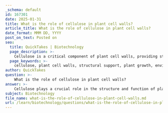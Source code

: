 ```yaml
---
_schema: default
id: 167301
date: 2025-01-31
title: What is the role of cellulose in plant cell walls?
article_title: What is the role of cellulose in plant cell walls?
date_format: MMM DD, YYYY
post_on_text: Posted on
seo:
  title: QuickTakes | Biotechnology
  page_description: >-
    Cellulose is a critical component of plant cell walls, providing structural support and rigidity essential for plant integrity, growth, and resistance to environmental stresses.
  page_keywords: >-
    cellulose, plant cell walls, structural support, plant growth, environmental stresses, water movement, nutrient transport, mechanical strength, plant health, agriculture, biofuel production
author: QuickTakes
question: >-
    What is the role of cellulose in plant cell walls?
answer: >-
    Cellulose plays a crucial role in the structure and function of plant cell walls. As the primary component of these walls, cellulose provides essential structural support and rigidity, which is vital for maintaining the shape and integrity of plant cells. Here are some key aspects of cellulose's role in plant cell walls:\n\n1. **Structural Support**: Cellulose forms long, linear chains that aggregate to create microfibrils. These microfibrils are embedded in a matrix of other polysaccharides and proteins, contributing to the overall strength and stability of the cell wall. This structural support is essential for plants to withstand various mechanical stresses, such as wind and gravity.\n\n2. **Cell Wall Composition**: The plant cell wall consists of multiple layers, including the primary cell wall, secondary cell wall, and middle lamella. Cellulose is the most abundant component in the primary cell wall, along with hemicelluloses and pectins, which work together to maintain the wall's integrity and flexibility.\n\n3. **Influence on Plant Growth**: The synthesis of cellulose is critical for plant growth and development. As plants grow, the cell walls must expand, and cellulose plays a key role in this process. The arrangement and orientation of cellulose fibers can influence how cells elongate and divide.\n\n4. **Resistance to Environmental Stresses**: Cellulose contributes to the plant's ability to resist environmental stresses, such as pathogens and physical damage. A robust cell wall helps protect the plant from external threats and aids in maintaining homeostasis.\n\n5. **Water Movement and Nutrient Transport**: The structure of the cell wall, influenced by cellulose, facilitates water movement and nutrient transport within the plant. The porous nature of the cell wall allows for the exchange of water and solutes, which is essential for plant health.\n\nIn summary, cellulose is a fundamental component of plant cell walls, providing mechanical strength, supporting growth, and playing a vital role in the plant's overall health and resilience. Understanding cellulose's function is also important for advancements in agriculture and biofuel production, as it can influence crop yields and biomass utilization.
subject: Biotechnology
file_name: what-is-the-role-of-cellulose-in-plant-cell-walls.md
url: /learn/biotechnology/questions/what-is-the-role-of-cellulose-in-plant-cell-walls
---
```


&nbsp;